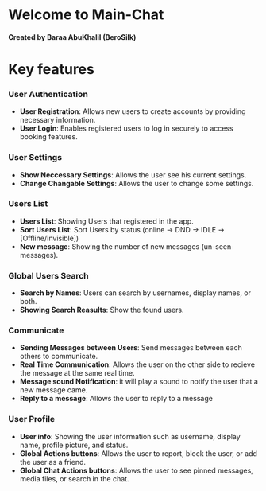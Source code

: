 <h1>Welcome to Main-Chat</h1>
<h4>Created by Baraa AbuKhalil (BeroSilk)</h4>

<h1>Key features</h1>
<h3>User Authentication</h3>

- **User Registration**: Allows new users to create accounts by providing necessary information.
- **User Login**: Enables registered users to log in securely to access booking features.

<h3>User Settings</h3>

- **Show Neccessary Settings**: Allows the user see his current settings.
- **Change Changable Settings**: Allows the user to change some settings.

<h3>Users List</h3>

- **Users List**: Showing Users that registered in the app.
- **Sort Users List**: Sort Users by status (online -> DND -> IDLE -> [Offline/Invisible])
- **New message**: Showing the number of new messages (un-seen messages).

<h3>Global Users Search</h3>

- **Search by Names**: Users can search by usernames, display names, or both.
- **Showing Search Reasults**: Show the found users.

<h3>Communicate</h3>

- **Sending Messages between Users**: Send messages between each others to communicate.
- **Real Time Communication**: Allows the user on the other side to recieve the message at the same real time.
- **Message sound Notification**: it will play a sound to notify the user that a new message came.
- **Reply to a message**: Allows the user to reply to a message

<h3>User Profile</h3>

- **User info**: Showing the user information such as username, display name, profile picture, and status.
- **Global Actions buttons**: Allows the user to report, block the user, or add the user as a friend.
- **Global Chat Actions buttons**: Allows the user to see pinned messages, media files, or search in the chat.